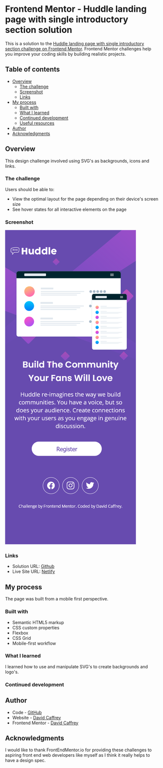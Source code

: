# Frontend Mentor - Huddle landing page with single introductory section solution

This is a solution to the [Huddle landing page with single introductory section challenge on Frontend Mentor](https://www.frontendmentor.io/challenges/huddle-landing-page-with-a-single-introductory-section-B_2Wvxgi0). Frontend Mentor challenges help you improve your coding skills by building realistic projects. 

## Table of contents

- [Overview](#overview)
  - [The challenge](#the-challenge)
  - [Screenshot](#screenshot)
  - [Links](#links)
- [My process](#my-process)
  - [Built with](#built-with)
  - [What I learned](#what-i-learned)
  - [Continued development](#continued-development)
  - [Useful resources](#useful-resources)
- [Author](#author)
- [Acknowledgments](#acknowledgments)


## Overview
This design challenge involved using SVG's as backgrounds, icons and links.
### The challenge

Users should be able to:

- View the optimal layout for the page depending on their device's screen size
- See hover states for all interactive elements on the page

### Screenshot

![](./images/screenshots/small%20mobile%20view.png)


### Links

- Solution URL: [Github](https://github.com/DavidCaffrey/huddle-landing-page)
- Live Site URL: [Netlify](https://huddle-page-caffrey.netlify.app)

## My process
The page was built from a mobile first perspective.

### Built with

- Semantic HTML5 markup
- CSS custom properties
- Flexbox
- CSS Grid
- Mobile-first workflow


### What I learned

I learned how to use and manipulate SVG's to create backgrounds and logo's.

### Continued development

## Author
- Code - [GitHub](https://github.com/DavidCaffrey)
- Website - [David Caffrey](https://caffreymedia.com)
- Frontend Mentor - [David Caffrey](https://www.frontendmentor.io/profile/DavidCaffrey)

## Acknowledgments

I would like to thank FrontEndMentor.io for providing these challenges to aspiring front end web developers like myself as I think it really 
helps to have a design spec.


